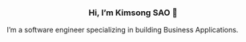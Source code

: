 <p align="center">
  <h3 align="center">Hi, I’m Kimsong SAO 👋</h3>
  I’m a software engineer specializing in building Business Applications.
</p>

> 
